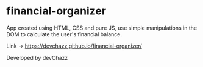 # financial-organizer

App created using HTML, CSS and pure JS, use simple manipulations in the DOM to calculate the user's financial balance. 

Link -> https://devchazz.github.io/financial-organizer/  

Developed by devChazz
